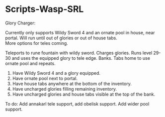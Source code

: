 # Scripts-Wasp-SRL

Glory Charger:

Currently only supports Wildy Sword 4 and an ornate pool in house, near portal. Will run until out of glories or out of house tabs.  
More options for teles coming.

Teleports to rune fountain with wildy sword. Charges glories. Runs level 29-30 and uses the equipped glory to tele edge. Banks. Tabs home to use ornate pool and repeats. 

1. Have Wildy Sword 4 and a glory equipped.
2. Have ornate pool next to portal. 
3. Have house tabs anywhere at the bottom of the inventory.
4. Have uncharged glories filling remaining inventory. 
5. Have uncharged glories and house tabs visible at the top of the bank.

To do:
Add annakarl tele support, add obelisk support.
Add wider pool support.
